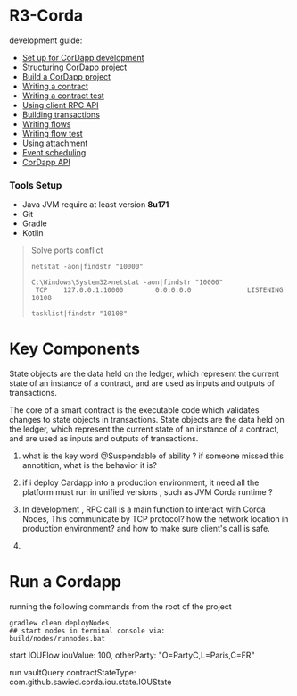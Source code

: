 # R3-Corda #

development guide:


 
*   [Set up for CorDapp development](https://docs.corda.net/getting-set-up.html)
*	[Structuring CorDapp project](https://docs.corda.net/writing-a-cordapp.html)
*	[Build a CorDapp project](https://docs.corda.net/cordapp-build-systems.html)
*	[Writing a contract](https://docs.corda.net/tutorial-contract.html)
*	[Writing a contract test](https://docs.corda.net/tutorial-test-dsl.html)
*	[Using client RPC API](https://docs.corda.net/tutorial-clientrpc-api.html)
*	[Building transactions](https://docs.corda.net/tutorial-building-transactions.html)
*	[Writing flows](https://docs.corda.net/flow-state-machines.html)
*	[Writing flow test](https://docs.corda.net/flow-testing.html)
*	[Using attachment](https://docs.corda.net/tutorial-attachments.html)
*	[Event scheduling](https://docs.corda.net/event-scheduling.html)
*	[CorDapp API](https://docs.corda.net/corda-api.html) 


### Tools Setup ###
* Java JVM require at least version **8u171** 
* Git
* Gradle
* Kotlin

> Solve ports conflict 
>```
> netstat -aon|findstr "10000"
> 
> C:\Windows\System32>netstat -aon|findstr "10000"
>  TCP    127.0.0.1:10000        0.0.0.0:0              LISTENING       10108
> 
> tasklist|findstr "10108"
>````
# Key Components #
State objects are the data held on the ledger, which represent the current state of an instance of a contract, and are used as inputs and outputs of transactions.

The core of a smart contract is the executable code which validates changes to state objects in transactions. State objects are the data held on the ledger, which represent the current state of an instance of a contract, and are used as inputs and outputs of transactions.

1. what is the key word @Suspendable of ability ? if someone missed this annotition, what is the behavior it is?

2. if i deploy Cardapp into a production environment, it need all the platform must run in unified versions , such as JVM Corda runtime ?

3. In development , RPC call is a main function to interact with Corda Nodes, This communicate by TCP protocol? how the network location in production environment? and how to make sure client's call is safe.

4.


# Run a Cordapp #

running the following commands from the root of the project

```
gradlew clean deployNodes
## start nodes in terminal console via:
build/nodes/runnodes.bat
```

start IOUFlow iouValue: 100, otherParty: "O=PartyC,L=Paris,C=FR"

run vaultQuery contractStateType: com.github.sawied.corda.iou.state.IOUState